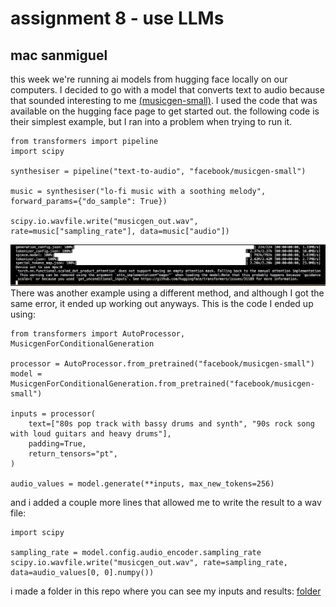 # assignment 8 - use LLMs 
## mac sanmiguel

this week we're running ai models from hugging face locally on our computers. I decided to go with a model that converts text to audio because that sounded interesting to me [(musicgen-small)](https://huggingface.co/facebook/musicgen-small). I used the code that was available on the hugging face page to get started out. the following code is their simplest example, but I ran into a problem when trying to run it.
```
from transformers import pipeline
import scipy

synthesiser = pipeline("text-to-audio", "facebook/musicgen-small")

music = synthesiser("lo-fi music with a soothing melody", forward_params={"do_sample": True})

scipy.io.wavfile.write("musicgen_out.wav", rate=music["sampling_rate"], data=music["audio"])
```
![error](error1.png)
There was another example using a different method, and although I got the same error, it ended up working out anyways. This is the code I ended up using:
```
from transformers import AutoProcessor, MusicgenForConditionalGeneration

processor = AutoProcessor.from_pretrained("facebook/musicgen-small")
model = MusicgenForConditionalGeneration.from_pretrained("facebook/musicgen-small")

inputs = processor(
    text=["80s pop track with bassy drums and synth", "90s rock song with loud guitars and heavy drums"],
    padding=True,
    return_tensors="pt",
)

audio_values = model.generate(**inputs, max_new_tokens=256)
```
and i added a couple more lines that allowed me to write the result to a wav file:
```
import scipy

sampling_rate = model.config.audio_encoder.sampling_rate
scipy.io.wavfile.write("musicgen_out.wav", rate=sampling_rate, data=audio_values[0, 0].numpy())
```
i made a folder in this repo where you can see my inputs and results:
[folder](https://github.com/macizen/pyClassRepo/tree/main/use-llms/results)
